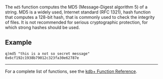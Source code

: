 The `md5` function computes the MD5 (Message-Digest algorithm 5) of a string. MD5 is a widely used, Internet standard (RFC 1321), hash function that computes a 128-bit hash, that is commonly used to check the integrity of files. It is not recommended for serious cryptographic protection, for which strong hashes should be used.

Example
-------

    q)md5 "this is a not so secret message"
    0x6cf192c1938b79012c323fa30e62787e

------------------------------------------------------------------------

For a complete list of functions, see the [kdb+ Function Reference](Reference "wikilink").
